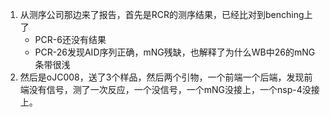 1. 从测序公司那边来了报告，首先是RCR的测序结果，已经比对到benching上了
    + PCR-6还没有结果
    + PCR-26发现AID序列正确，mNG残缺，也解释了为什么WB中26的mNG条带很浅
2.  然后是oJC008，送了3个样品，然后两个引物，一个前端一个后端，发现前端没有信号，测了一次反应，一个没信号，一个mNG没接上，一个nsp-4没接上。